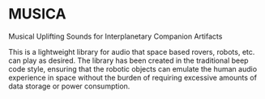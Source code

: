 # MUSICA
Musical Uplifting Sounds for Interplanetary Companion Artifacts

This is a lightweight library for audio that space based rovers, robots, etc. can play as desired. The library has been created in the traditional beep code style, ensuring that the robotic objects can emulate the human audio experience in space without the burden of requiring excessive amounts of data storage or power consumption.
